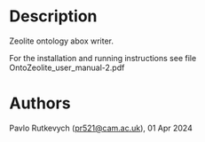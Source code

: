 
# Description #

Zeolite ontology abox writer.

For the installation and running instructions see file OntoZeolite_user_manual-2.pdf


# Authors #
Pavlo Rutkevych (pr521@cam.ac.uk), 01 Apr 2024


